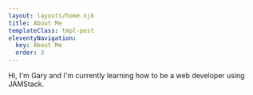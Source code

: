 ```yaml
---
layout: layouts/home.njk
title: About Me
templateClass: tmpl-post
eleventyNavigation:
  key: About Me
  order: 3
---
```


<div class="container">
Hi, I'm Gary and I'm currently learning how to be a web developer using JAMStack.
</div>
